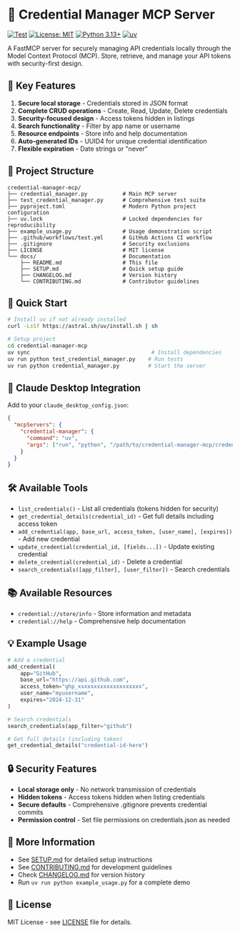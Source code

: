 # 🔐 Credential Manager MCP Server

[![Test](https://github.com/yourusername/credential-manager-mcp/actions/workflows/test.yml/badge.svg)](https://github.com/yourusername/credential-manager-mcp/actions/workflows/test.yml)
[![License: MIT](https://img.shields.io/badge/License-MIT-yellow.svg)](https://opensource.org/licenses/MIT)
[![Python 3.13+](https://img.shields.io/badge/python-3.13+-blue.svg)](https://www.python.org/downloads/)
[![uv](https://img.shields.io/endpoint?url=https://raw.githubusercontent.com/astral-sh/uv/main/assets/badge/v0.json)](https://github.com/astral-sh/uv)

A FastMCP server for securely managing API credentials locally through the Model Context Protocol (MCP). Store, retrieve, and manage your API tokens with security-first design.

## 🔧 Key Features

1. **Secure local storage** - Credentials stored in JSON format
2. **Complete CRUD operations** - Create, Read, Update, Delete credentials  
3. **Security-focused design** - Access tokens hidden in listings
4. **Search functionality** - Filter by app name or username
5. **Resource endpoints** - Store info and help documentation
6. **Auto-generated IDs** - UUID4 for unique credential identification
7. **Flexible expiration** - Date strings or "never"

## 📁 Project Structure
```
credential-manager-mcp/
├── credential_manager.py           # Main MCP server
├── test_credential_manager.py      # Comprehensive test suite
├── pyproject.toml                  # Modern Python project configuration
├── uv.lock                         # Locked dependencies for reproducibility
├── example_usage.py                # Usage demonstration script
├── .github/workflows/test.yml      # GitHub Actions CI workflow
├── .gitignore                      # Security exclusions
├── LICENSE                         # MIT license
└── docs/                           # Documentation
    ├── README.md                   # This file
    ├── SETUP.md                    # Quick setup guide
    ├── CHANGELOG.md                # Version history
    └── CONTRIBUTING.md             # Contributor guidelines
```

## 🚀 Quick Start

```bash
# Install uv if not already installed
curl -LsSf https://astral.sh/uv/install.sh | sh

# Setup project
cd credential-manager-mcp
uv sync                                      # Install dependencies
uv run python test_credential_manager.py    # Run tests  
uv run python credential_manager.py         # Start the server
```

## 🔗 Claude Desktop Integration

Add to your `claude_desktop_config.json`:
```json
{
  "mcpServers": {
    "credential-manager": {
      "command": "uv",
      "args": ["run", "python", "/path/to/credential-manager-mcp/credential_manager.py"]
    }
  }
}
```

## 🛠 Available Tools

- `list_credentials()` - List all credentials (tokens hidden for security)
- `get_credential_details(credential_id)` - Get full details including access token
- `add_credential(app, base_url, access_token, [user_name], [expires])` - Add new credential  
- `update_credential(credential_id, [fields...])` - Update existing credential
- `delete_credential(credential_id)` - Delete a credential
- `search_credentials([app_filter], [user_filter])` - Search credentials

## 📚 Available Resources

- `credential://store/info` - Store information and metadata
- `credential://help` - Comprehensive help documentation

## 💡 Example Usage

```python
# Add a credential
add_credential(
    app="GitHub",
    base_url="https://api.github.com", 
    access_token="ghp_xxxxxxxxxxxxxxxxxxxx",
    user_name="myusername",
    expires="2024-12-31"
)

# Search credentials
search_credentials(app_filter="github")

# Get full details (including token)
get_credential_details("credential-id-here")
```

## 🔒 Security Features

- **Local storage only** - No network transmission of credentials
- **Hidden tokens** - Access tokens hidden when listing credentials
- **Secure defaults** - Comprehensive .gitignore prevents credential commits
- **Permission control** - Set file permissions on credentials.json as needed

## 📖 More Information

- See [SETUP.md](SETUP.md) for detailed setup instructions
- See [CONTRIBUTING.md](CONTRIBUTING.md) for development guidelines  
- Check [CHANGELOG.md](CHANGELOG.md) for version history
- Run `uv run python example_usage.py` for a complete demo

## 📄 License

MIT License - see [LICENSE](LICENSE) file for details. 